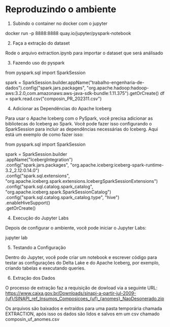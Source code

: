 # Reproduzindo o ambiente 

1. Subindo o container no docker com o jupyter 

docker run -p 8888:8888 quay.io/jupyter/pyspark-notebook

2. Faça a extração do dataset 

Rode o arquivo extraction.ipynb para importar o dataset que será análisado

3. Fazendo uso do pyspark

from pyspark.sql import SparkSession

spark = SparkSession.builder.appName("trabalho-engenharia-de-dados").config("spark.jars.packages", "org.apache.hadoop:hadoop-aws:3.2.0,com.amazonaws:aws-java-sdk-bundle:1.11.375").getOrCreate()
df = spark.read.csv("composin_PR_202311.csv")

4. Adicionar as Dependências do Apache Iceberg

Para usar o Apache Iceberg com o PySpark, você precisa adicionar as bibliotecas do Iceberg ao Spark. Você pode fazer isso configurando o SparkSession para incluir as dependências necessárias do Iceberg. Aqui está um exemplo de como fazer isso:

from pyspark.sql import SparkSession

spark = SparkSession.builder \
    .appName("IcebergIntegration") \
    .config("spark.jars.packages", "org.apache.iceberg:iceberg-spark-runtime-3.2_2.12:0.14.0") \
    .config("spark.sql.extensions", "org.apache.iceberg.spark.extensions.IcebergSparkSessionExtensions") \
    .config("spark.sql.catalog.spark_catalog", "org.apache.iceberg.spark.SparkSessionCatalog") \
    .config("spark.sql.catalog.spark_catalog.type", "hive") \
    .enableHiveSupport() \
    .getOrCreate()


4. Execução do Jupyter Labs

Depois de configurar o ambiente, você pode iniciar o Jupyter Labs:

jupyter lab

5. Testando a Configuração

Dentro do Jupyter, você pode criar um notebook e escrever código para testar as configurações do Delta Lake e do Apache Iceberg, por exemplo, criando tabelas e executando queries.

6. Extração dos Dados

O processo de extração faz a requisição de dowload via a seguinte URL:
https://www.caixa.gov.br/Downloads/sinapi-a-partir-jul-2009-{uf}/SINAPI_ref_Insumos_Composicoes_{uf}_{anomes}_NaoDesonerado.zip

Os arquivos são baixados e extraídos para uma pasta temporária chamada EXTRACTION, após isso os dados são lidos e salvos em um csv chamado composin_uf_anomes.csv
